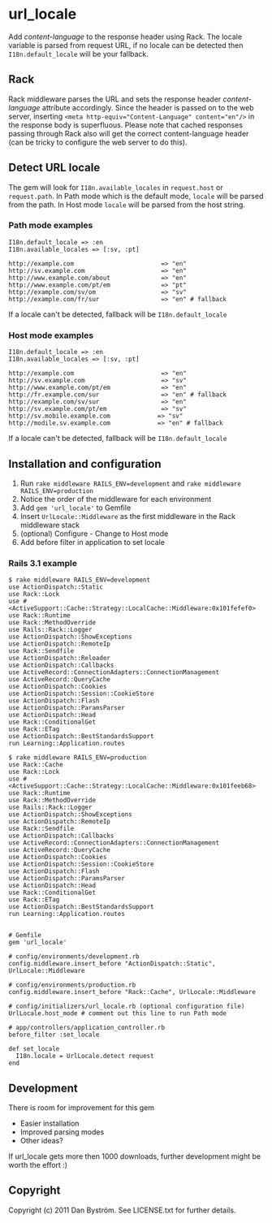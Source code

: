 # url_locale

Add _content-language_ to the response header using Rack. The locale variable is parsed from request URL, if no locale can be detected then `I18n.default_locale` will be your fallback.

## Rack

Rack middleware parses the URL and sets the response header _content-language_ attribute accordingly. Since the header is passed on to the web server, inserting `<meta http-equiv="Content-Language" content="en"/>` in the response body is superfluous. Please note that cached responses passing through Rack also will get the correct content-language header (can be tricky to configure the web server to do this).

## Detect URL locale

The gem will look for `I18n.available_locales` in `request.host` or `request.path`. In Path mode which is the default mode, `locale` will be parsed from the path. In Host mode `locale` will be parsed from the host string.

### Path mode examples
    
    I18n.default_locale => :en
    I18n.available_locales => [:sv, :pt]
    
    http://example.com                        => "en"
    http://sv.example.com                     => "en"
    http://www.example.com/about              => "en"
    http://www.example.com/pt/em              => "pt"
    http://example.com/sv/om                  => "sv"
    http://example.com/fr/sur                 => "en" # fallback

If a locale can't be detected, fallback will be `I18n.default_locale`

### Host mode examples

    I18n.default_locale => :en
    I18n.available_locales => [:sv, :pt]
    
    http://example.com                        => "en"
    http://sv.example.com                     => "sv"
    http://www.example.com/pt/em              => "en"
    http://fr.example.com/sur                 => "en" # fallback
    http://example.com/sv/sur                 => "en"
    http://sv.example.com/pt/em               => "sv" 
    http://sv.mobile.example.com             => "sv"
    http://modile.sv.example.com             => "en" # fallback

If a locale can't be detected, fallback will be `I18n.default_locale`

## Installation and configuration

1. Run `rake middleware RAILS_ENV=development` and `rake middleware RAILS_ENV=production`
2. Notice the order of the middleware for each environment
3. Add `gem 'url_locale'` to Gemfile
4. Insert `UrlLocale::Middleware` as the first middleware in the Rack middleware stack
5. (optional) Configure - Change to Host mode
6. Add before filter in application to set locale

### Rails 3.1 example

    $ rake middleware RAILS_ENV=development
    use ActionDispatch::Static
    use Rack::Lock
    use #<ActiveSupport::Cache::Strategy::LocalCache::Middleware:0x101fefef0>
    use Rack::Runtime
    use Rack::MethodOverride
    use Rails::Rack::Logger
    use ActionDispatch::ShowExceptions
    use ActionDispatch::RemoteIp
    use Rack::Sendfile
    use ActionDispatch::Reloader
    use ActionDispatch::Callbacks
    use ActiveRecord::ConnectionAdapters::ConnectionManagement
    use ActiveRecord::QueryCache
    use ActionDispatch::Cookies
    use ActionDispatch::Session::CookieStore
    use ActionDispatch::Flash
    use ActionDispatch::ParamsParser
    use ActionDispatch::Head
    use Rack::ConditionalGet
    use Rack::ETag
    use ActionDispatch::BestStandardsSupport
    run Learning::Application.routes
    
    $ rake middleware RAILS_ENV=production
    use Rack::Cache
    use Rack::Lock
    use #<ActiveSupport::Cache::Strategy::LocalCache::Middleware:0x101feeb68>
    use Rack::Runtime
    use Rack::MethodOverride
    use Rails::Rack::Logger
    use ActionDispatch::ShowExceptions
    use ActionDispatch::RemoteIp
    use Rack::Sendfile
    use ActionDispatch::Callbacks
    use ActiveRecord::ConnectionAdapters::ConnectionManagement
    use ActiveRecord::QueryCache
    use ActionDispatch::Cookies
    use ActionDispatch::Session::CookieStore
    use ActionDispatch::Flash
    use ActionDispatch::ParamsParser
    use ActionDispatch::Head
    use Rack::ConditionalGet
    use Rack::ETag
    use ActionDispatch::BestStandardsSupport
    run Learning::Application.routes
    

    # Gemfile
    gem 'url_locale'
    
    # config/environments/development.rb
    config.middleware.insert_before "ActionDispatch::Static", UrlLocale::Middleware
    
    # config/environments/production.rb
    config.middleware.insert_before "Rack::Cache", UrlLocale::Middleware
    
    # config/initializers/url_locale.rb (optional configuration file)
    UrlLocale.host_mode # comment out this line to run Path mode
    
    # app/controllers/application_controller.rb
    before_filter :set_locale

    def set_locale
      I18n.locale = UrlLocale.detect request
    end

## Development

There is room for improvement for this gem

- Easier installation
- Improved parsing modes
- Other ideas?

If url_locale gets more then 1000 downloads, further development might be worth the effort :)

## Copyright

Copyright (c) 2011 Dan Byström. See LICENSE.txt for
further details.

